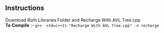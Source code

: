 ## Instructions
Download Both Libraries Folder and Recharge With AVL Tree.cpp \
**To Compile** :- `g++ -std=c++11 "Recharge With AVL Tree.cpp" -o recharge`
